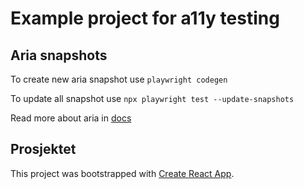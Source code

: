 # Example project for a11y testing

## Aria snapshots

To create new aria snapshot use `playwright codegen` 

To update all snapshot use `npx playwright test --update-snapshots` 

Read more about aria in [docs](https://playwright.dev/docs/aria-snapshots)

## Prosjektet 
This project was bootstrapped with [Create React App](https://github.com/facebook/create-react-app).





